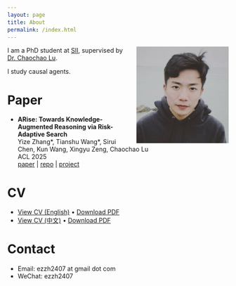 ```yaml
---
layout: page
title: About
permalink: /index.html
---
```


<img style="float:right; padding-left:10px" src="images/self2.jpeg" width="210" height="220">

I am a PhD student at [SII](https://www.sii.edu.cn/), supervised by [Dr. Chaochao Lu](https://causallu.com/).

I study causal agents.

# Paper

- **ARise: Towards Knowledge-Augmented Reasoning via Risk-Adaptive Search** <br>
  Yize Zhang\*, Tianshu Wang\*, Sirui Chen, Kun Wang, Xingyu Zeng, Chaochao Lu <br>
  ACL 2025 <br>
    [paper](https://arxiv.org/abs/2504.10893) |
    [repo](https://github.com/OpenCausaLab/ARise) |
    [project](https://opencausalab.github.io/ARise)

# CV

- [View CV (English)](/cv/) • [Download PDF](/assets/cv.pdf)  
- [View CV (中文)](/cv_zh/) • [Download PDF](/assets/cv_zh.pdf)

# Contact

- Email: ezzh2407 at gmail dot com
- WeChat: ezzh2407
